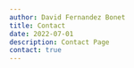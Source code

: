 ```yaml
---
author: David Fernandez Bonet
title: Contact
date: 2022-07-01
description: Contact Page
contact: true
---
```


